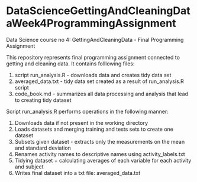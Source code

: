 # DataScienceGettingAndCleaningDataWeek4ProgrammingAssignment
Data Science course no 4: GettingAndCleaningData - Final Programming Assignment

This repository represents final programming assignment connected to getting and cleaning data. It contains folllowing files:
1. script run_analysis.R - downloads data and creates tidy data set
2. averaged_data.txt - tidy data set created as a result of run_analysis.R script
3. code_book.md - summarizes all data processing and analysis that lead to creating tidy dataset

Script run_analysis.R performs operations in the following manner:
1. Downloads data if not present in the working directory
2. Loads datasets and merging training and tests sets to create one dataset
3. Subsets given dataset - extracts only the measurements on the mean and standard deviation
4. Renames activity names to descriptive names using activity_labels.txt
5. Tidying dataset + calculating averages of each variable for each activity and subject
6. Writes final dataset into a txt file: averaged_data.txt